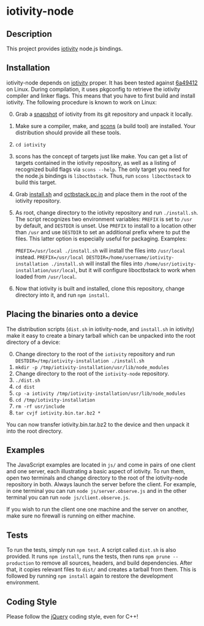 # iotivity-node
## Description
This project provides [iotivity](http://iotivity.org/) node.js bindings.

## Installation

iotivity-node depends on [iotivity](http://iotivity.org/) proper. It has been tested against [6a49412](https://gerrit.iotivity.org/gerrit/gitweb?p=iotivity.git;a=tree;h=40514d0b79627ff4372d36fea1d12b346e284c86;hb=6a49412877aed68effcaee9e5d2210f1a173e570) on Linux. During compilation, it uses pkgconfig to retrieve the iotivity compiler and linker flags. This means that you have to first build and install iotivity. The following procedure is known to work on Linux:

0. Grab a [snapshot](https://gerrit.iotivity.org/gerrit/gitweb?p=iotivity.git;a=snapshot;h=40514d0b79627ff4372d36fea1d12b346e284c86;sf=tgz) of iotivity from its git repository and unpack it locally.
0. Make sure a compiler, make, and [scons](http://www.scons.org/) (a build tool) are installed. Your distribution should provide all these tools.
0. ```cd iotivity```
0. scons has the concept of targets just like make. You can get a list of targets contained in the iotivity repository, as well as a listing of recognized build flags via ```scons --help```. The only target you need for the node.js bindings is ```liboctbstack```. Thus, run ```scons liboctbstack``` to build this target.
0. Grab [install.sh](https://raw.githubusercontent.com/gabrielschulhof/iotivity/install/install.sh) and [octbstack.pc.in](https://raw.githubusercontent.com/gabrielschulhof/iotivity/install/octbstack.pc.in) and place them in the root of the iotivity repository.
0. As root, change directory to the iotivity repository and run ```./install.sh```. The script recognizes two environment variables: ```PREFIX``` is set to ```/usr``` by default, and ```DESTDIR``` is unset. Use ```PREFIX``` to install to a location other than ```/usr``` and use ```DESTDIR``` to set an additional prefix where to put the files. This latter option is especially useful for packaging. Examples:

    ```PREFIX=/usr/local ./install.sh``` will install the files into ```/usr/local``` instead.
    ```PREFIX=/usr/local DESTDIR=/home/username/iotivity-installation ./install.sh``` will install the files into ```/home/usr/iotivity-installation/usr/local```, but it will configure liboctbstack to work when loaded from ```/usr/local```.
0. Now that iotivity is built and installed, clone this repository, change directory into it, and run ```npm install```.

## Placing the binaries onto a device
The distribution scripts (```dist.sh``` in iotivity-node, and ```install.sh``` in iotivity) make it easy to create a binary tarball which can be unpacked into the root directory of a device:

0. Change directory to the root of the ```iotivity``` repository and run ```DESTDIR=/tmp/iotivity-installation ./install.sh```
0. ```mkdir -p /tmp/iotivity-installation/usr/lib/node_modules```
0. Change directory to the root of the ```iotivity-node``` repository.
0. ```./dist.sh```
0. ```cd dist```
0. ```cp -a iotivity /tmp/iotivity-installation/usr/lib/node_modules```
0. ```cd /tmp/iotivity-installation```
0. ```rm -rf usr/include```
0. ```tar cvjf iotivity.bin.tar.bz2 *```

You can now transfer iotivity.bin.tar.bz2 to the device and then unpack it into the root directory.

## Examples

The JavaScript examples are located in ```js/``` and come in pairs of one client and one server, each illustrating a basic aspect of iotivity. To run them, open two terminals and change directory to the root of the iotivity-node repository in both. Always launch the server before the client. For example, in one terminal you can run ```node js/server.observe.js``` and in the other terminal you can run ```node js/client.observe.js```.

If you wish to run the client one one machine and the server on another, make sure no firewall is running on either machine.

## Tests

To run the tests, simply run ```npm test```. A script called ```dist.sh``` is also provided. It runs ```npm install```, runs the tests, then runs ```npm prune --production``` to remove all sources, headers, and build dependencies. After that, it copies relevant files to ```dist/``` and creates a tarball from them. This is followed by running ```npm install``` again to restore the development environment.

## Coding Style

Please follow the [jQuery](http://contribute.jquery.org/style-guide/js/) coding style, even for C++!
